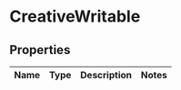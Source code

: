 

# CreativeWritable


## Properties

| Name | Type | Description | Notes |
|------------ | ------------- | ------------- | -------------|



